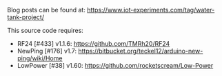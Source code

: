 Blog posts can be found at: https://www.iot-experiments.com/tag/water-tank-project/

This source code requires:
- RF24 [#433] v1.1.6: https://github.com/TMRh20/RF24
- NewPing [#176] v1.7: https://bitbucket.org/teckel12/arduino-new-ping/wiki/Home
- LowPower [#38] v1.60: https://github.com/rocketscream/Low-Power
